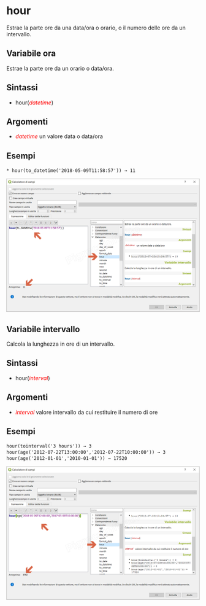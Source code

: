 # hour

Estrae la parte ore da una data/ora o orario, o il numero delle ore da un intervallo.

## Variabile ora

Estrae la parte ore da un orario o data/ora.

## Sintassi

* hour(_<span style="color:red;">datetime</span>_)

## Argomenti

* _<span style="color:red;">datetime</span>_ un valore data o data/ora

## Esempi
```
* hour(to_datetime('2018-05-09T11:58:57')) → 11
```
![](/img/data_e_ora/hour1.png)

## Variabile intervallo

Calcola la lunghezza in ore di un intervallo.

## Sintassi

* hour(_<span style="color:red;">interval</span>_)

## Argomenti

* _<span style="color:red;">interval</span>_ valore intervallo da cui restituire il numero di ore

## Esempi

```
hour(tointerval('3 hours')) → 3
hour(age('2012-07-22T13:00:00','2012-07-22T10:00:00')) → 3
hour(age('2012-01-01','2010-01-01')) → 17520
```


![](/img/data_e_ora/hour2.png)
